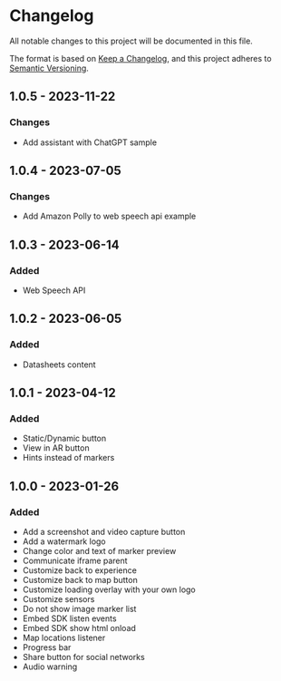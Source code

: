 # Changelog
All notable changes to this project will be documented in this file.

The format is based on [Keep a Changelog](https://keepachangelog.com/en/1.0.0/),
and this project adheres to [Semantic Versioning](https://semver.org/spec/v2.0.0.html).

## 1.0.5 - 2023-11-22

### Changes

- Add assistant with ChatGPT sample

## 1.0.4 - 2023-07-05

### Changes

- Add Amazon Polly to web speech api example

## 1.0.3 - 2023-06-14

### Added

- Web Speech API

## 1.0.2 - 2023-06-05

### Added

- Datasheets content

## 1.0.1 - 2023-04-12

### Added

- Static/Dynamic button
- View in AR button
- Hints instead of markers

## 1.0.0 - 2023-01-26

### Added

- Add a screenshot and video capture button
- Add a watermark logo
- Change color and text of marker preview
- Communicate iframe parent
- Customize back to experience
- Customize back to map button
- Customize loading overlay with your own logo
- Customize sensors
- Do not show image marker list
- Embed SDK listen events
- Embed SDK show html onload
- Map locations listener
- Progress bar
- Share button for social networks
- Audio warning

